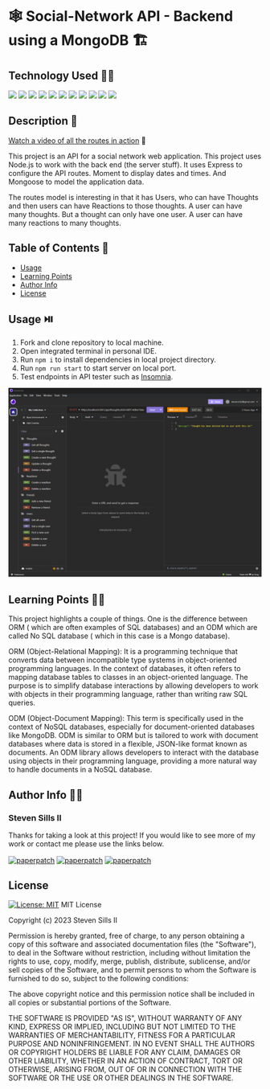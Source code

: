 # 🕸️ Social-Network API - Backend using a MongoDB 🏗️

## Technology Used 👷‍♂️

 <p float="left">
<img src="https://img.shields.io/badge/JavaScript-323330?style=for-the-badge&logo=javascript&logoColor=F7DF1E">
<img src="https://img.shields.io/badge/Node%20js-339933?style=for-the-badge&logo=nodedotjs&logoColor=white">
<img src="https://img.shields.io/badge/npm-CB3837?style=for-the-badge&logo=npm&logoColor=white">
<img src="https://img.shields.io/badge/prettier-1A2C34?style=for-the-badge&logo=prettier&logoColor=F7BA3Eh">
<img src="https://img.shields.io/badge/Insomnia-5849be?style=for-the-badge&logo=Insomnia&logoColor=white">
<img src="https://img.shields.io/badge/Slack-4A154B?style=for-the-badge&logo=slack&logoColor=white">
<img src="https://img.shields.io/badge/GIT-E44C30?style=for-the-badge&logo=git&logoColor=white">
<img src="https://img.shields.io/badge/VSCode-0078D4?style=for-the-badge&logo=visual%20studio%20code&logoColor=white">
<img src="https://img.shields.io/badge/GitHub-100000?style=for-the-badge&logo=github&logoColor=white">
<img src="https://img.shields.io/badge/MongoDB-4EA94B?style=for-the-badge&logo=mongodb&logoColor=white">
<img src="https://img.shields.io/badge/express.js-%23404d59.svg?style=for-the-badge&logo=express&logoColor=%2361DAFB">
</p>

## Description 📝

[Watch a video of all the routes in action](https://apixa25.github.io/weather-dashboard/) 👀

This project is an API for a social network web application.  This project uses Node.js to work with the back end (the server stuff). It uses Express to configure the API routes.  Moment to display dates and times. And Mongoose to model the application data.


The routes model is interesting in that it has Users, who can have Thoughts and then users can have Reactions to those thoughts. A user can have many thoughts.  But a thought can only have one user. A user can have many reactions to many thoughts.   

## Table of Contents 📑

* [Usage](#usage)
* [Learning Points](#learning-points)
* [Author Info](#author-info)
* [License](#license)

## Usage ⏯️
  1. Fork and clone repository to local machine. 
  2. Open integrated terminal in personal IDE.
  3. Run ```npm i``` to install dependencies in local project directory. 
  4. Run ```npm run start``` to start server on local port. 
  5. Test endpoints in API tester such as [Insomnia](https://insomnia.rest/).

![Site Langing Page](./public/social-network-api.gif)

## Learning Points 🧑‍🏫

This project highlights a couple of things.  One is the difference between ORM ( which are often examples of SQL databases) and an ODM which are called No SQL database ( which in this case is a Mongo database). 

ORM (Object-Relational Mapping): It is a programming technique that converts data between incompatible type systems in object-oriented programming languages. In the context of databases, it often refers to mapping database tables to classes in an object-oriented language. The purpose is to simplify database interactions by allowing developers to work with objects in their programming language, rather than writing raw SQL queries. 

ODM (Object-Document Mapping): This term is specifically used in the context of NoSQL databases, especially for document-oriented databases like MongoDB. ODM is similar to ORM but is tailored to work with document databases where data is stored in a flexible, JSON-like format known as documents. An ODM library allows developers to interact with the database using objects in their programming language, providing a more natural way to handle documents in a NoSQL database.

## Author Info 🙋‍♂️
### Steven Sills II
Thanks for taking a look at this project! If you would like to see more of my work or contact me please use the links below. 

<a href="mailto: stevensills2@gmail.com" target="_blank"><img align="center" src="https://img.shields.io/badge/Gmail-D14836?style=for-the-badge&logo=gmail&logoColor=white" alt="paperpatch"/></a>
<a href="https://www.linkedin.com/in/steven-sills-ii-90781b53/" target="_blank"><img align="center" src="https://img.shields.io/badge/LinkedIn-0077B5?style=for-the-badge&logo=linkedin&logoColor=white" alt="paperpatch"/></a>
<a href="https://apixa25.github.io/steven-sills-portfolio/" target="_blank"><img align="center" src="https://img.shields.io/badge/GitHub-100000?style=for-the-badge&logo=github&logoColor=white" alt="paperpatch"/></a>

## License

[![License: MIT](https://img.shields.io/badge/License-MIT-yellow.svg)](https://opensource.org/licenses/MIT)
MIT License

Copyright (c) 2023 Steven Sills II

Permission is hereby granted, free of charge, to any person obtaining a copy
of this software and associated documentation files (the "Software"), to deal
in the Software without restriction, including without limitation the rights
to use, copy, modify, merge, publish, distribute, sublicense, and/or sell
copies of the Software, and to permit persons to whom the Software is
furnished to do so, subject to the following conditions:

The above copyright notice and this permission notice shall be included in all
copies or substantial portions of the Software.

THE SOFTWARE IS PROVIDED "AS IS", WITHOUT WARRANTY OF ANY KIND, EXPRESS OR
IMPLIED, INCLUDING BUT NOT LIMITED TO THE WARRANTIES OF MERCHANTABILITY,
FITNESS FOR A PARTICULAR PURPOSE AND NONINFRINGEMENT. IN NO EVENT SHALL THE
AUTHORS OR COPYRIGHT HOLDERS BE LIABLE FOR ANY CLAIM, DAMAGES OR OTHER
LIABILITY, WHETHER IN AN ACTION OF CONTRACT, TORT OR OTHERWISE, ARISING FROM,
OUT OF OR IN CONNECTION WITH THE SOFTWARE OR THE USE OR OTHER DEALINGS IN THE
SOFTWARE.